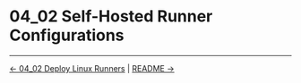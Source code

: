 # 04_02 Self-Hosted Runner Configurations

<!-- FooterStart -->
---
[← 04_02 Deploy Linux Runners](../04_02_deploy_linux_runners/README.md) | [README →](../04_03_deploy_linux_runners/README.md)
<!-- FooterEnd -->
